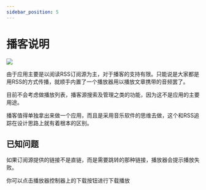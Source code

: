 ```yaml
---
sidebar_position: 5
---
```


# 播客说明

![](/img/rss-stalker/podcast.png)

由于应用主要是以阅读RSS订阅源为主，对于播客的支持有限。只能说是大家都是用RSS的方式传播，就顺手内置了一个播放器用以播放文章携带的音频罢了。

目前不会考虑做播放列表，播客源搜索及管理之类的功能，因为这不是应用的主要用途。

播客值得单独拿出来做一个应用，而且是采用音乐软件的思维去做，这个和RSS追踪在设计思路上就有着根本的区别。

## 已知问题

如果订阅源提供的链接不是直链，而是需要跳转的那种链接，播放器会提示播放失败。

你可以点击播放器控制器上的下载按钮进行下载播放